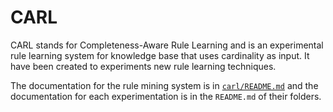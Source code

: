 CARL
====

CARL stands for Completeness-Aware Rule Learning and is an experimental rule learning system for knowledge base that uses cardinality as input. It have been created to experiments new rule learning techniques.

The documentation for the rule mining system is in [`carl/README.md`](carl/README.md) and the documentation for each experimentation is in the `README.md` of their folders.
